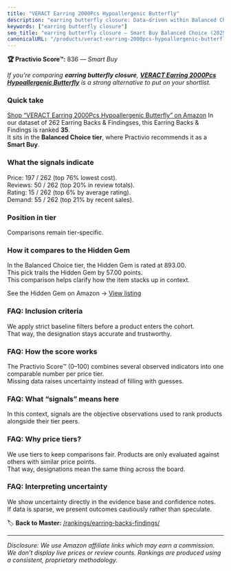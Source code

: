```yaml
---
title: "VERACT Earring 2000Pcs Hypoallergenic Butterfly"
description: "earring butterfly closure: Data-driven within Balanced Choice ranking using the Practivio Score™. Positioned by quality, value, demand, findability, momentum."
keywords: ["earring butterfly closure"]
seo_title: "earring butterfly closure — Smart Buy Balanced Choice (2025)"
canonicalURL: "/products/veract-earring-2000pcs-hypoallergenic-butterfly-B08QJ4TGZ3/"
---
```


**🏆 Practivio Score™:** 836 — _Smart Buy_


*If you're comparing **earring butterfly closure**, **[VERACT Earring 2000Pcs Hypoallergenic Butterfly](https://www.amazon.com/dp/B08QJ4TGZ3?tag=practivio-20)** is a strong alternative to put on your shortlist.*
### Quick take
[Shop “VERACT Earring 2000Pcs Hypoallergenic Butterfly” on Amazon](https://www.amazon.com/dp/B08QJ4TGZ3?tag=practivio-20)
In our dataset of 262 Earring Backs & Findingses, this Earring Backs & Findings is ranked **35**.  
It sits in the **Balanced Choice tier**, where Practivio recommends it as a **Smart Buy**.

### What the signals indicate
Price: 197 / 262 (top 76% lowest cost).  
Reviews: 50 / 262 (top 20% in review totals).  
Rating: 15 / 262 (top 6% by average rating).  
Demand: 55 / 262 (top 21% by recent sales).

### Position in tier
Comparisons remain tier-specific.

### How it compares to the Hidden Gem
In the Balanced Choice tier, the Hidden Gem is rated at 893.00.  
This pick trails the Hidden Gem by 57.00 points.  
This comparison helps clarify how the item stacks up in context.  

See the Hidden Gem on Amazon → [View listing](https://www.amazon.com/dp/B083428HLR?tag=practivio-20)

### FAQ: Inclusion criteria
We apply strict baseline filters before a product enters the cohort.  
That way, the designation stays accurate and trustworthy.

### FAQ: How the score works
The Practivio Score™ (0–100) combines several observed indicators into one comparable number per price tier.  
Missing data raises uncertainty instead of filling with guesses.

### FAQ: What “signals” means here
In this context, signals are the objective observations used to rank products alongside their tier peers.

### FAQ: Why price tiers?
We use tiers to keep comparisons fair. Products are only evaluated against others with similar price points.  
That way, designations mean the same thing across the board.

### FAQ: Interpreting uncertainty
We show uncertainty directly in the evidence base and confidence notes.  
If data is sparse, we present outcomes cautiously rather than speculate.


🏷️ **Back to Master:** [/rankings/earring-backs-findings/](/rankings/earring-backs-findings/)

---
_Disclosure: We use Amazon affiliate links which may earn a commission. We don’t display live prices or review counts. Rankings are produced using a consistent, proprietary methodology._
